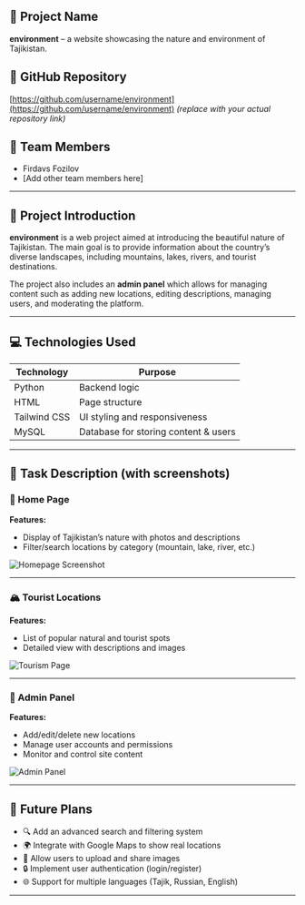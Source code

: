 ## 📘 Project Name

**environment** – a website showcasing the nature and environment of Tajikistan.

## 🔗 GitHub Repository

[https://github.com/username/environment](https://github.com/username/environment)
*(replace with your actual repository link)*

## 👥 Team Members

* Firdavs Fozilov
* \[Add other team members here]

---

## 📝 Project Introduction

**environment** is a web project aimed at introducing the beautiful nature of Tajikistan. The main goal is to provide information about the country’s diverse landscapes, including mountains, lakes, rivers, and tourist destinations.

The project also includes an **admin panel** which allows for managing content such as adding new locations, editing descriptions, managing users, and moderating the platform.

---

## 💻 Technologies Used

| Technology   | Purpose                              |
| ------------ | ------------------------------------ |
| Python       | Backend logic                        |
| HTML         | Page structure                       |
| Tailwind CSS | UI styling and responsiveness        |
| MySQL        | Database for storing content & users |

---

## 🧩 Task Description (with screenshots)

### 🌄 Home Page

**Features:**

* Display of Tajikistan’s nature with photos and descriptions
* Filter/search locations by category (mountain, lake, river, etc.)

![Homepage Screenshot](https://example.com/homepage.png)

---

### 🏔️ Tourist Locations

**Features:**

* List of popular natural and tourist spots
* Detailed view with descriptions and images

![Tourism Page](https://example.com/tourism.png)

---

### 🔐 Admin Panel

**Features:**

* Add/edit/delete new locations
* Manage user accounts and permissions
* Monitor and control site content

![Admin Panel](https://example.com/adminpanel.png)

---

## 🚀 Future Plans

* 🔍 Add an advanced search and filtering system
* 🌍 Integrate with Google Maps to show real locations
* 📸 Allow users to upload and share images
* 🔒 Implement user authentication (login/register)
* 🌐 Support for multiple languages (Tajik, Russian, English)

---

